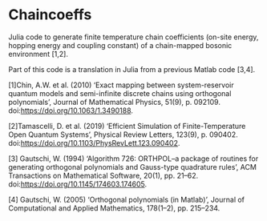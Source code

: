 # Chaincoeffs
Julia code to generate finite temperature chain coefficients (on-site energy, hopping energy and coupling constant) of a chain-mapped bosonic environment [1,2].

Part of this code is a translation in Julia from a previous Matlab code [3,4].

[1]Chin, A.W. et al. (2010) ‘Exact mapping between system-reservoir quantum models and semi-infinite discrete chains using orthogonal polynomials’, Journal of Mathematical Physics, 51(9), p. 092109. doi:https://doi.org/10.1063/1.3490188.

[2]Tamascelli, D. et al. (2019) ‘Efficient Simulation of Finite-Temperature Open Quantum Systems’, Physical Review Letters, 123(9), p. 090402. doi:https://doi.org/10.1103/PhysRevLett.123.090402.

[3] Gautschi, W. (1994) ‘Algorithm 726: ORTHPOL–a package of routines for generating orthogonal polynomials and Gauss-type quadrature rules’, ACM Transactions on Mathematical Software, 20(1), pp. 21–62. doi:https://doi.org/10.1145/174603.174605.

[4] Gautschi, W. (2005) ‘Orthogonal polynomials (in Matlab)’, Journal of Computational and Applied Mathematics, 178(1–2), pp. 215–234.
